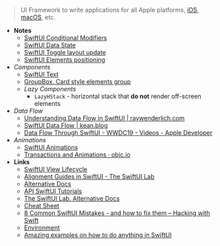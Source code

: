 > UI Framework to write applications for all Apple platforms, [iOS](../Apple%20Platform%20Specifics/iOS.md), [macOS](../../OS's/macOS.md), etc.

- **Notes**
	- [SwiftUI Conditional Modifiers](SwiftUI/SwiftUI%20Conditional%20Modifiers.md)
	- [SwiftUI Data State](SwiftUI/SwiftUI%20Data%20State.md)
	- [SwiftUI Toggle layout update](SwiftUI/SwiftUI%20Toggle%20layout%20update.md)
	- [SwiftUI Elements positioning](SwiftUI/SwiftUI%20Elements%20positioning.md)
- *Components*
	- [SwiftUI Text](SwiftUI/SwiftUI%20Text.md)
	- [GroupBox. Card style elements group](https://developer.apple.com/documentation/swiftui/groupbox/)
	- *Lazy Components*
		- `LazyHStack` - horizontal stack that **do not** render off-screen elements
- *Data Flow*
	- [Understanding Data Flow in SwiftUI | raywenderlich.com](https://www.raywenderlich.com/11781349-understanding-data-flow-in-swiftui)
	- [SwiftUI Data Flow | kean.blog](https://kean.blog/post/swiftui-data-flow#binding)
	- [Data Flow Through SwiftUI - WWDC19 - Videos - Apple Developer](https://developer.apple.com/videos/play/wwdc2019/226/)
- *Animations*
	 - [SwiftUI Animations](SwiftUI/SwiftUI%20Animations.md)
	- [Transactions and Animations · objc.io](https://www.objc.io/blog/2021/11/25/transactions-and-animations/)
- **Links**
	- [SwiftUI View Lifecycle](https://www.vadimbulavin.com/swiftui-view-lifecycle/)
	- [Alignment Guides in SwiftUI - The SwiftUI Lab](https://swiftui-lab.com/alignment-guides/)
	- [Alternative Docs](https://swiftontap.com/)
	- [API SwiftUI Tutorials](https://swiftuihub.com/swiftui-tutorials/api/)
	- [The SwiftUI Lab. Alternative Docs](https://swiftui-lab.com)
	- [Cheat Sheet](https://fuckingswiftui.com/#faq)
	- [8 Common SwiftUI Mistakes - and how to fix them – Hacking with Swift](https://www.hackingwithswift.com/articles/224/common-swiftui-mistakes-and-how-to-fix-them)
	- [Environment](https://www.fivestars.blog/articles/swiftui-environment-values/)
	- [Amazing examples on how to do anything in SwiftUI](https://apps.apple.com/us/app/a-companion-for-swiftui/id1485436674?mt=12)
